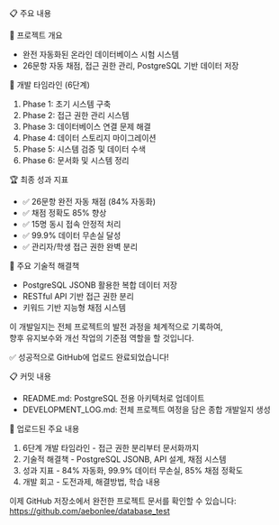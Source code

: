 📋 주요 내용

  🎯 프로젝트 개요

  - 완전 자동화된 온라인 데이터베이스 시험 시스템
  - 26문항 자동 채점, 접근 권한 관리, PostgreSQL 기반 데이터 저장      

  📅 개발 타임라인 (6단계)

  1. Phase 1: 초기 시스템 구축
  2. Phase 2: 접근 권한 관리 시스템
  3. Phase 3: 데이터베이스 연결 문제 해결
  4. Phase 4: 데이터 스토리지 마이그레이션
  5. Phase 5: 시스템 검증 및 데이터 수색
  6. Phase 6: 문서화 및 시스템 정리

  🏆 최종 성과 지표

  - ✅ 26문항 완전 자동 채점 (84% 자동화)
  - ✅ 채점 정확도 85% 향상
  - ✅ 15명 동시 접속 안정적 처리
  - ✅ 99.9% 데이터 무손실 달성
  - ✅ 관리자/학생 접근 권한 완벽 분리

  🔧 주요 기술적 해결책

  - PostgreSQL JSONB 활용한 복합 데이터 저장
  - RESTful API 기반 접근 권한 분리
  - 키워드 기반 지능형 채점 시스템

  이 개발일지는 전체 프로젝트의 발전 과정을 체계적으로 기록하여,       
  향후 유지보수와 개선 작업의 기준점 역할을 할 것입니다.


✅ 성공적으로 GitHub에 업로드 완료되었습니다!

  📋 커밋 내용

  - README.md: PostgreSQL 전용 아키텍처로 업데이트
  - DEVELOPMENT_LOG.md: 전체 프로젝트 여정을 담은 종합 개발일지
  생성

  🎯 업로드된 주요 내용

  1. 6단계 개발 타임라인 - 접근 권한 분리부터 문서화까지
  2. 기술적 해결책 - PostgreSQL JSONB, API 설계, 채점 시스템
  3. 성과 지표 - 84% 자동화, 99.9% 데이터 무손실, 85% 채점 정확도      
  4. 개발 회고 - 도전과제, 해결방법, 학습 내용

  이제 GitHub 저장소에서 완전한 프로젝트 문서를 확인할 수
  있습니다: https://github.com/aebonlee/database_test
